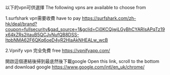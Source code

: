以下的vpn可供選擇 
The following vpns are available to choose from


1.surfshark vpn需要收費 have to pay
https://surfshark.com/zh-hk/deal/brand?coupon=fullsecurity&gad_source=1&gclid=Cj0KCQjwjLGyBhCYARIsAPqTz19x64kZRs2itauB5QCJvNufQB8DSS-ItpbNMA62F6QKq6oeD4yR2HIaAkNHEALw_wcB


2.Vpnify vpn
完全免費 free
https://vpnifyapp.com/


開啟這個連結後掃到最底然後下載google
Open this link, scroll to the bottom and download google
https://www.google.com/intl/en_uk/chrome/
